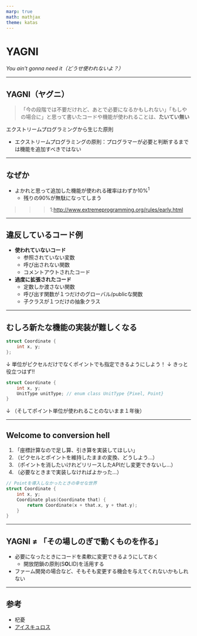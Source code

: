 ```yaml
---
marp: true
math: mathjax
theme: katas
---
```

<!-- 
size: 16:9
paginate: true
-->
<!-- header: 勉強会# ― エンジニアとしての解像度を高めるための勉強会-->

# YAGNI
_You ain't gonna need it（どうせ使われないよ？）_

---

## YAGNI（ヤグニ）

> 「今の段階では不要だけれど、あとで必要になるかもしれない」「もしやの場合に」と思って書いたコードや機能が使われることは、**たいてい無い**

エクストリームプログラミングから生じた原則
- エクストリームプログラミングの原則：プログラマーが必要と判断するまでは機能を追加すべきではない
---

## なぜか

- よかれと思って追加した機能が使われる確率はわずか10%$^1$
    - 残りの90%が無駄になってしまう

>>> 1:http://www.extremeprogramming.org/rules/early.html
<!--  よかれと思って実装した機能が実際に使われるのは10%程度。費やした時間の90%は無駄に終わる -->

---

## 違反しているコード例

- <b>使われていないコード</b>
    - 参照されていない変数
    - 呼び出されない関数
    - コメントアウトされたコード
- <b>過度に拡張されたコード</b>
    - 定数しか渡さない関数
    - 呼び出す関数が１つだけのグローバル/publicな関数
    - 子クラスが１つだけの抽象クラス

---

## むしろ新たな機能の実装が難しくなる

```cpp
struct Coordinate {
    int x, y;
};
```
↓ 単位がピクセルだけでなくポイントでも指定できるようにしよう！
↓ きっと役立つはず!!
```cpp
struct Coordinate {
    int x, y;
    UnitType unitType; // enum class UnitType {Pixel, Point}
}
```
↓ （そしてポイント単位が使われることのないまま１年後）

---

## Welcome to conversion hell

1. 「座標計算なので足し算、引き算を実装してほしい」
2. （ピクセルとポイントを維持したままの変換、どうしよう…）
3. （ポイントを消したいけれどリリースしたAPIだし変更できないし…）
4. （必要なときまで実装しなければよかった…）

```cpp
// Pointを導入しなかったときの幸せな世界
struct Coordinate {
    int x, y;
    Coordinate plus(Coordinate that) {
        return Coordinate(x + that.x, y + that.y);
    }
}
```

---

## YAGNI ≠ 「その場しのぎで動くものを作る」

- 必要になったときにコードを柔軟に変更できるようにしておく
    - 開放閉鎖の原則(S**O**LID)を活用する
- ファーム開発の場合など、そもそも変更する機会を与えてくれないかもしれない

<!-- 人工衛星やロケットのプログラムなんかもそう -->
<!-- あくまで「現在使っていない機能の実装」を対象にしていることに注意。
機能が必要かどうかの議論・検証そのものや、必要な機能の設計・実装方法については触れていません。YAGNIを大義名分として必要なプロセスまで省略することのないよう、その点は気をつけてください(読みやすいコードのガイドラインより) -->
---

## 参考

- 杞憂
- [アイスキュロス](https://ja.wikipedia.org/wiki/アイスキュロス)

<!-- 中国の古典「列子（れっし）」に由来する。杞の国に天が落ち、地が崩れると心配して食事も睡眠も取れなくなった人がいた。見かねた人が説得し、安心させたという説話が語源だ。「杞人憂天（きじんゆうてん）」という成語もある杞人は太陽や月、星が落ちてくることも心配していた (毎日新聞より)-->

<!-- 紀元前455年:に古代アテナのアイスキュロス（悲劇をテーマにした劇を多く残した詩人）も、神託として「落下物によって死ぬ」という言葉を受けて、その予言が実現することを恐れて屋外で過ごしていたとされる。
しかし、彼の禿げた頭をリクガメの甲羅を砕くのに適した岩と勘違いしたワシによって、リクガメを頭部に落とされて死んだ。 -->